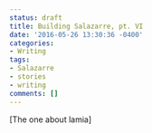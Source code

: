 ```yaml
---
status: draft
title: Building Salazarre, pt. VI
date: '2016-05-26 13:30:36 -0400'
categories:
- Writing
tags:
- Salazarre
- stories
- writing
comments: []
---
```

[The one about lamia]
